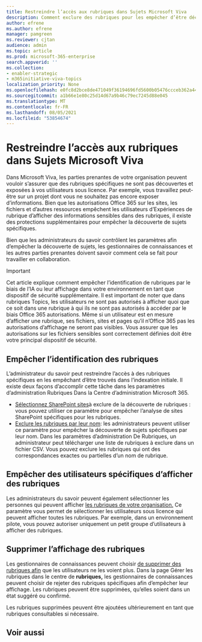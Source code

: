 ```yaml
---
title: Restreindre l’accès aux rubriques dans Sujets Microsoft Viva
description: Comment exclure des rubriques pour les empêcher d’être découvertes.
author: efrene
ms.author: efrene
manager: pamgreen
ms.reviewer: cjtan
audience: admin
ms.topic: article
ms.prod: microsoft-365-enterprise
search.appverid: ''
ms.collection:
- enabler-strategic
- m365initiative-viva-topics
localization_priority: None
ms.openlocfilehash: e0fc8d2bce8de471049f36194696fd5600b05476ccceb362a448d7ba79be45d7
ms.sourcegitcommit: a1b66e1e80c25d14d67a9b46c79ec7245d88e045
ms.translationtype: MT
ms.contentlocale: fr-FR
ms.lasthandoff: 08/05/2021
ms.locfileid: "53854674"
---
```

# <a name="restrict-access-to-topics-in-microsoft-viva-topics"></a>Restreindre l’accès aux rubriques dans Sujets Microsoft Viva

Dans Microsoft Viva, les parties prenantes de votre organisation peuvent vouloir s’assurer que des rubriques spécifiques ne sont pas découvertes et exposées à vos utilisateurs sous licence. Par exemple, vous travaillez peut-être sur un projet dont vous ne souhaitez pas encore exposer d’informations. Bien que les autorisations Office 365 sur les sites, les fichiers et d’autres ressources empêchent les utilisateurs d’Expériences de rubrique d’afficher des informations sensibles dans des rubriques, il existe des protections supplémentaires pour empêcher la découverte de sujets spécifiques.

Bien que les administrateurs du savoir contrôlent les paramètres afin d’empêcher la découverte de sujets, les gestionnaires de connaissances et les autres parties prenantes doivent savoir comment cela se fait pour travailler en collaboration.

> [!Important] 
> Cet article explique comment empêcher l’identification de rubriques par le biais de l’IA ou leur affichage dans votre environnement en tant que dispositif de sécurité supplémentaire. Il est important de noter que dans rubriques Topics, les utilisateurs ne sont pas autorisés à afficher quoi que ce soit dans une rubrique à qui ils ne sont pas autorisés à accéder par le biais Office 365 autorisations. Même si un utilisateur est en mesure d’afficher une rubrique, ses fichiers, sites et pages qu’il n’Office 365 pas les autorisations d’affichage ne seront pas visibles. Vous assurer que les autorisations sur les fichiers sensibles sont correctement définies doit être votre principal dispositif de sécurité.

## <a name="prevent-topics-from-being-identified"></a>Empêcher l’identification des rubriques

L’administrateur du savoir peut restreindre l’accès à des rubriques spécifiques en les empêchant d’être trouvés dans l’indexation initiale. Il existe deux façons d’accomplir cette tâche dans les paramètres d’administration Rubriques Dans la Centre d’administration Microsoft 365.
 
- [Sélectionnez SharePoint sites](./topic-experiences-discovery.md#select-sharepoint-topic-sources)à exclure de la découverte de rubriques : vous pouvez utiliser ce paramètre pour empêcher l’analyse de sites SharePoint spécifiques pour les rubriques.
- [Exclure les rubriques par leur nom](./topic-experiences-discovery.md#exclude-topics-by-name): les administrateurs peuvent utiliser ce paramètre pour empêcher la découverte de sujets spécifiques par leur nom. Dans les paramètres d’administration De Rubriques, un administrateur peut télécharger une liste de rubriques à exclure dans un fichier CSV. Vous pouvez exclure les rubriques qui ont des correspondances exactes ou partielles d’un nom de rubrique.

## <a name="prevent-topics-from-being-viewed-by-specific-users"></a>Empêcher des utilisateurs spécifiques d’afficher des rubriques

Les administrateurs du savoir peuvent également sélectionner les personnes qui peuvent afficher [les rubriques de votre organisation.](./topic-experiences-knowledge-rules.md) Ce paramètre vous permet de sélectionner les utilisateurs sous licence qui peuvent afficher toutes les rubriques. Par exemple, dans un environnement pilote, vous pouvez autoriser uniquement un petit groupe d’utilisateurs à afficher des rubriques.

## <a name="remove-topics-from-being-viewed"></a>Supprimer l’affichage des rubriques

Les gestionnaires de connaissances peuvent choisir [de supprimer des rubriques afin](./manage-topics.md) que les utilisateurs ne les voient plus. Dans la page Gérer les rubriques dans le centre de **rubriques,** les gestionnaires de connaissances peuvent choisir de rejeter des rubriques spécifiques afin d’empêcher leur affichage. Les rubriques peuvent être supprimées, qu’elles soient dans un état suggéré ou confirmé.

Les rubriques supprimées peuvent être ajoutées ultérieurement en tant que rubriques consultables si nécessaire. 


## <a name="see-also"></a>Voir aussi



